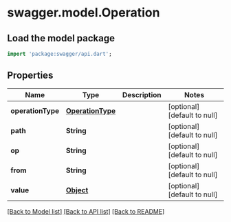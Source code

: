 # swagger.model.Operation

## Load the model package
```dart
import 'package:swagger/api.dart';
```

## Properties
Name | Type | Description | Notes
------------ | ------------- | ------------- | -------------
**operationType** | [**OperationType**](OperationType.md) |  | [optional] [default to null]
**path** | **String** |  | [optional] [default to null]
**op** | **String** |  | [optional] [default to null]
**from** | **String** |  | [optional] [default to null]
**value** | [**Object**](Object.md) |  | [optional] [default to null]

[[Back to Model list]](../README.md#documentation-for-models) [[Back to API list]](../README.md#documentation-for-api-endpoints) [[Back to README]](../README.md)

